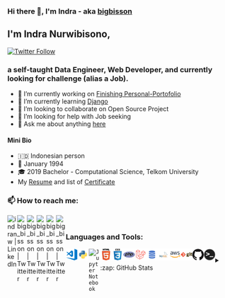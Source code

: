 ### Hi there 👋, I'm Indra - aka [bigbisson](https://indranw.herokuapp.com)

## I'm Indra Nurwibisono,

[![Twitter Follow](https://img.shields.io/twitter/follow/blank_sda?color=1DA1F2&logo=twitter&style=for-the-badge)](https://twitter.com/intent/follow?original_referer=https%3A%2F%2Fgithub.com%2Fblank_sda&screen_name=blank_sda)

### a self-taught <b>Data Engineer</b>, <b>Web Developer</b>, and currently looking for challenge (alias a <b>Job</b>).

- 🔭 I’m currently working on [Finishing Personal-Portofolio](https://github.com/bigbisson/Personal-Portofolio)
- 🌱 I’m currently learning [Django](https://www.djangoproject.com)
- 👯 I’m looking to collaborate on Open Source Project
- 🤔 I’m looking for help with Job seeking
- 💬 Ask me about anything [here](https://github.com/bigbisson/bigbisson/issues)

#### Mini Bio

- 🇮🇩 Indonesian person
- 🎂 January 1994
- 🎓 2019 Bachelor - Computational Science, Telkom University
- My [Resume] and list of [Certificate]

### 📫 How to reach me:

[<img align="left" alt="indranw | LinkedIn" width="22px" src="https://cdn.jsdelivr.net/npm/simple-icons@v3/icons/linkedin.svg" />][linkedin]
[<img align="left" alt="big_bisson | Twitter" width="22px" src="https://cdn.jsdelivr.net/npm/simple-icons@v3/icons/twitter.svg" />][twitter]
[<img align="left" alt="big_bisson | Twitter" width="22px" src="https://cdn.jsdelivr.net/npm/simple-icons@v3/icons/twitch.svg" />][twitch]
[<img align="left" alt="big_bisson | Twitter" width="22px" src="https://cdn.jsdelivr.net/npm/simple-icons@v3/icons/youtube.svg" />][youtube]
[<img align="left" alt="big_bisson | Twitter" width="22px" src="https://cdn.jsdelivr.net/npm/simple-icons@v3/icons/codepen.svg" />][codepen]
[<img align="left" alt="big_bisson | Twitter" width="22px" src="https://pbs.twimg.com/profile_images/1267239863692046338/s-Yxs6G8_400x400.jpg" />][repl]

<br />

### Languages and Tools:

<code><img align="left" alt="Visual Studio Code" width="26px" src="https://raw.githubusercontent.com/github/explore/80688e429a7d4ef2fca1e82350fe8e3517d3494d/topics/visual-studio-code/visual-studio-code.png"></code>
<code><img align="left" alt="Python" width="26px" src="https://raw.githubusercontent.com/github/explore/80688e429a7d4ef2fca1e82350fe8e3517d3494d/topics/python/python.png"></code>
<code><img align="left" alt="Jupyter Notebook" width="26px" src="https://upload.wikimedia.org/wikipedia/commons/thumb/3/38/Jupyter_logo.svg/1200px-Jupyter_logo.svg.png"></code>
<code><img align="left" alt="HTML5" width="26px" src="https://raw.githubusercontent.com/github/explore/80688e429a7d4ef2fca1e82350fe8e3517d3494d/topics/html/html.png"></code>
<code><img align="left" alt="CSS3" width="26px" src="https://raw.githubusercontent.com/github/explore/80688e429a7d4ef2fca1e82350fe8e3517d3494d/topics/css/css.png"></code>
<code><img align="left" alt="PHP" width="26px" src="https://raw.githubusercontent.com/github/explore/80688e429a7d4ef2fca1e82350fe8e3517d3494d/topics/php/php.png"></code>
<code><img align="left" alt="Laravel" width="26px" src="https://raw.githubusercontent.com/github/explore/80688e429a7d4ef2fca1e82350fe8e3517d3494d/topics/laravel/laravel.png"></code>
<code><img align="left" alt="SQL" width="26px" src="https://raw.githubusercontent.com/github/explore/80688e429a7d4ef2fca1e82350fe8e3517d3494d/topics/sql/sql.png"></code>
<code><img align="left" alt="MySQL" width="26px" src="https://raw.githubusercontent.com/github/explore/80688e429a7d4ef2fca1e82350fe8e3517d3494d/topics/mysql/mysql.png"></code>
<code><img align="left" alt="AWS" width="26px" src="https://raw.githubusercontent.com/github/explore/80688e429a7d4ef2fca1e82350fe8e3517d3494d/topics/aws/aws.png"></code>
<code><img align="left" alt="Git" width="26px" src="https://raw.githubusercontent.com/github/explore/80688e429a7d4ef2fca1e82350fe8e3517d3494d/topics/git/git.png"></code>
<code><img align="left" alt="GitHub" width="26px" src="https://raw.githubusercontent.com/github/explore/78df643247d429f6cc873026c0622819ad797942/topics/github/github.png"></code>
<code><img align="left" alt="Terminal" width="26px" src="https://raw.githubusercontent.com/github/explore/80688e429a7d4ef2fca1e82350fe8e3517d3494d/topics/terminal/terminal.png"></code>

<br />

<details>
    <summary>:zap: GitHub Stats</summary>
<a href="https://github.com/anuraghazra/github-readme-stats">
  <img align="center" src="https://github-readme-stats.anuraghazra1.vercel.app/api?username=bigbisson&show_icons=true&include_all_commits=true&theme=material" alt="Anurag's github stats" />
</a>

<br />

<a href="https://github.com/anuraghazra/github-readme-stats">
  <!-- Change the `github-readme-stats.anuraghazra1.vercel.app` to `github-readme-stats.vercel.app`  -->
  <img align="center" src="https://github-readme-stats.anuraghazra1.vercel.app/api/top-langs/?username=bigbisson&layout=compact&theme=material" />
</a>

_NOTE: Most Used languages does not indicate my skill level or something like that, it's a github metric of which languages i have the most code on github, it's a new feature of [github-readme-stats](https://github.com/anuraghazra/github-readme-stats)_

</details>

[linkedin]: https://www.linkedin.com/in/indranw/
[twitter]: https://twitter.com/blank_sda
[twitch]: https://www.twitch.tv/blank_sda
[youtube]: https://www.youtube.com/channel/UCnoeHiOEtvEY-l841vqBRGA
[codepen]: https://codepen.io/bigbisson
[repl]: https://repl.it/@bigbisson
[resume]: https://drive.google.com/file/d/1QS5ikfUfg2E7lC-RR5slpaIdHGYmSi3Z/view?usp=sharing
[certificate]: https://drive.google.com/drive/folders/15lD6647HgE1cB6lNAxEcWbwi3AjPhq6I?usp=sharing

<!--
**bigbisson/bigbisson** is a ✨ _special_ ✨ repository because its `README.md` (this file) appears on your GitHub profile.

Here are some ideas to get you started:

- 🔭 I’m currently working on ...
- 🌱 I’m currently learning ...
- 👯 I’m looking to collaborate on ...
- 🤔 I’m looking for help with ...
- 💬 Ask me about ...
- 📫 How to reach me: ...
- 😄 Pronouns: ...
- ⚡ Fun fact: ...
-->
